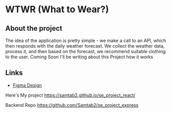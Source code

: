 # WTWR (What to Wear?)

## About the project

The idea of the application is pretty simple - we make a call to an API, which then responds with the daily weather forecast. We collect the weather data, process it, and then based on the forecast, we recommend suitable clothing to the user. Coming Soon I'll be writing about this Project how it works 

## Links

- [Figma Design](https://www.figma.com/file/DTojSwldenF9UPKQZd6RRb/Sprint-10%3A-WTWR)


Here's My project
https://samtab2.github.io/se_project_react/


Backend Repo 
https://github.com/Samtab2/se_project_express 


